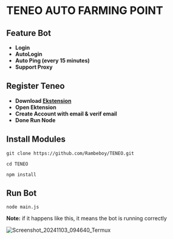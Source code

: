 # TENEO AUTO FARMING POINT

## Feature Bot
- **Login**
- **AutoLogin**
- **Auto Ping (every 15 minutes)**
- **Support Proxy**
## Register Teneo
- **Download [Ekstension](https://chromewebstore.google.com/detail/teneo-community-node/emcclcoaglgcpoognfiggmhnhgabppkm)**
- **Open Ektension**
- **Create Account with email & verif email**
- **Done Run Node**

## Install Modules
```
git clone https://github.com/Rambeboy/TENEO.git
```
```
cd TENEO
```
```
npm install
```
## Run Bot
```
node main.js
```

**Note:** if it happens like this, it means the bot is running correctly

![Screenshot_20241103_094640_Termux](https://github.com/user-attachments/assets/389dab3d-7b32-44ff-8d50-1a950a65af25)
